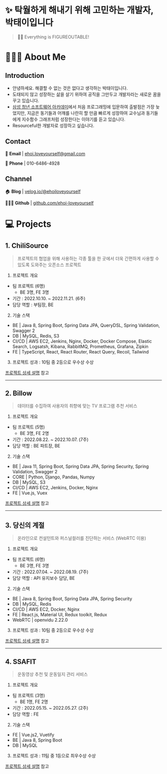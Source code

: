 # ✨ 탁월하게 해내기 위해 고민하는 개발자, 박태이입니다

> 💪🏼 Everything is FIGUREOUTABLE!

# 👩🏻‍💻 About Me

## Introduction

- 안녕하세요. 해결할 수 없는 것은 없다고 생각하는 박태이입니다.
- 도태되지 않고 성장하는 삶을 살기 위하여 공직을 그만두고 개발자라는 새로운 꿈을 꾸고 있습니다.
- [삼성 청년 소프트웨어 아카데미](https://www.ssafy.com/ksp/jsp/swp/swpMain.jsp)에서 처음 프로그래밍에 입문하여 출발점은 가장 늦었지만, 지금은 동기들과 어깨를 나란히 할 만큼 빠르게 성장하여 교수님과 동기들에게 지수함수 그래프처럼 성장한다는 이야기를 듣고 있습니다.
- Resourceful한 개발자로 성장하고 싶습니다.

## Contact

💌 **Email** | ehoi.loveyourself@gmail.com

📱 **Phone** | 010-6486-4928

## Channel

🏠 **Blog** | [velog.io/@ehoiloveyourself](https://velog.io/@ehoiloveyourself)

👩🏻‍💻 **Github** | [github.com/ehoi-loveyourself](https://github.com/ehoi-loveyourself)


# 💻 Projects

## 1. ChiliSource

> 프로젝트의 협업을 위해 사용하는 각종 툴을 한 곳에서 더욱 간편하게 사용할 수 있도록 도와주는 오픈소스 프로젝트

1. 프로젝트 개요
- 팀 프로젝트 (6명)
  - BE 3명, FE 3명
- 기간 : 2022.10.10. ~ 2022.11.21. (6주)
- 담당 역할 : 부팀장, BE

2. 기술 스택
- BE | Java 8, Spring Boot, Spring Data JPA, QueryDSL, Spring Validation, Swagger 2
- DB | MySQL, Redis, S3
- CI/CD | AWS EC2, Jenkins, Nginx, Docker, Docker Compose, Elastic Search, Logsatsh, Kibana, RabbitMQ, Prometheus, Grafana, Zipkin
- FE | TypeScript, React, React Router, React Query, Recoil, Tailwind

3. 프로젝트 성과 : 10팀 중 2등으로 우수상 수상

[프로젝트 상세 설명](https://github.com/ehoi-loveyourself/chili-source) 참고

---

## 2. Billow

> 데이터를 수집하여 사용자의 취향에 맞는 TV 프로그램 추천 서비스

1. 프로젝트 개요
- 팀 프로젝트 (5명)
  - BE 3명, FE 2명
- 기간 : 2022.08.22. ~ 2022.10.07. (7주)
- 담당 역할 : BE 파트장, BE

2. 기술 스택
- BE | Java 11, Spring Boot, Spring Data JPA, Spring Security, Spring Validation, Swagger 2
- CORE | Python, Django, Pandas, Numpy
- DB | MySQL, S3
- CI/CD | AWS EC2, Jenkins, Docker, Nginx
- FE | Vue.js, Vuex

[프로젝트 상세 설명](https://github.com/ehoi-loveyourself/billow) 참고

---

## 3. 당신의 계절

> 온라인으로 컨설턴트와 퍼스널컬러를 진단하는 서비스 (WebRTC 이용)

1. 프로젝트 개요
- 팀 프로젝트 (6명)
  - BE 3명, FE 3명
- 기간 : 2022.07.04. ~ 2022.08.19. (7주)
- 담당 역할 : API 유지보수 담당, BE

2. 기술 스택
- BE | Java 8, Spring Boot, Spring Data JPA, Spring Security
- DB | MySQL, Redis
- CI/CD | AWS EC2, Docker, Nginx
- FE | React.js, Material UI, Redux toolkit, Redux
- WebRTC | openvidu 2.22.0

3. 프로젝트 성과 : 10팀 중 2등으로 우수상 수상

[프로젝트 상세 설명](https://github.com/ehoi-loveyourself/yourseasons) 참고

---

## 4. SSAFIT

> 운동영상 추천 및 운동일지 관리 서비스

1. 프로젝트 개요
- 팀 프로젝트 (3명)
  - BE 1명, FE 2명
- 기간 : 2022.05.15. ~ 2022.05.27. (2주)
- 담당 역할 : FE

2. 기술 스택
- FE | Vue.js2, Vuetify
- BE | Java 8, Spring Boot
- DB | MySQL

3. 프로젝트 성과 : 11팀 중 1등으로 최우수상 수상

[프로젝트 상세 설명](https://github.com/ehoi-loveyourself/SSAFIT-FRONT) 참고